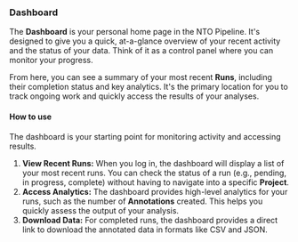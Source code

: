 ### Dashboard

The **Dashboard** is your personal home page in the NTO Pipeline. It's designed to give you a quick, at-a-glance overview of your recent activity and the status of your data. Think of it as a control panel where you can monitor your progress.

From here, you can see a summary of your most recent **Runs**, including their completion status and key analytics. It's the primary location for you to track ongoing work and quickly access the results of your analyses.

#### How to use

The dashboard is your starting point for monitoring activity and accessing results.

1.  **View Recent Runs:** When you log in, the dashboard will display a list of your most recent runs. You can check the status of a run (e.g., pending, in progress, complete) without having to navigate into a specific **Project**.
2.  **Access Analytics:** The dashboard provides high-level analytics for your runs, such as the number of **Annotations** created. This helps you quickly assess the output of your analysis.
3.  **Download Data:** For completed runs, the dashboard provides a direct link to download the annotated data in formats like CSV and JSON.
